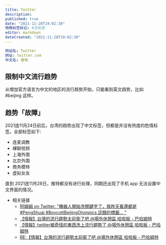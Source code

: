 ```yaml
---
title: Twitter
description:
published: true
date: "2021-11-28T19:02:30"
特殊标签标记: #无标签
editor: markdown
dateCreated: "2021-11-28T19:02:30"
---
```


```YAML
网站名: Twitter
网址: twitter.com
中文名: 推特
```

## 限制中文流行趋势

从增加官方语言为中文的地区的流行趋势开始，只能看到英文趋势，比如 \#beijing 这样。

## 趋势「故障」

2021连11月24日前后，台湾的趋势出现了中文标签，但都是并没有热度的色情标签。全部标签如下:

+ 连麦调教
+ 裸聊视频
+ 上海外围
+ 北京外围
+ 商务模特
+ 虚拟女友

直到 2021连11月28日，推特都没有进行处理，同期还出现了手机 app 无法设置中文界面的情况。

+ 相关链接
    + [阿姆姆 on Twitter: "機器人開始洗關鍵字了，我昨天看還都是 \#PengShuai \#BoycottBeijingOlympics 這類的標籤… "](https://web.archive.org/web/20211125204143/https://twitter.com/runningmumu/status/1463709315697504257)
    + [【情報】台灣的流行趨勢太前衛了吧 @場外休憩區 哈啦板 - 巴哈姆特](https://web.archive.org/web/20211128102850/https://forum.gamer.com.tw/C.php?bsn=60076&snA=6748634)
    + [【情報】twitter被奇怪的東西洗上流行趨勢了 @場外休憩區 哈啦板 - 巴哈姆特](https://web.archive.org/web/20211128102101/https://forum.gamer.com.tw/C.php?bsn=60076&snA=6752590)
    + [RE:【情報】台灣的流行趨勢太前衛了吧 @場外休憩區 哈啦板 - 巴哈姆特](https://web.archive.org/web/20211128101654/https://forum.gamer.com.tw/Co.php?bsn=60076&sn=79840652)














